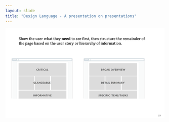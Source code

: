 ```yaml
---
layout: slide
title: "Design Language - A presentation on presentations"
---
```


![slide59](/assets/_images/Slide59.png)

